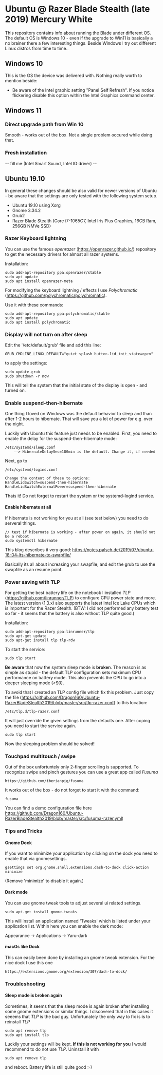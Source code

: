 # Ubuntu @ Razer Blade Stealth (late 2019) Mercury White

This repository contains info about running the Blade under different OS. The default OS is Windows 10 - even if the upgrade to Win11 is basically a no brainer there a few interesting things.
Beside Windows I try out different Linux distros from time to time..

## Windows 10
This is the OS the device was delivered with. 
Nothing really worth to mention beside:
- Be aware of the Intel graphic setting "Panel Self Refresh". If you notice flickering disable this option within the Intel Graphics command center.

## Windows 11

### Direct upgrade path from Win 10
Smooth - works out of the box. Not a single problem occured while doing that.

### Fresh installation
-- fill me (Intel Smart Sound, Intel IO driver) --

## Ubuntu 19.10
In general these changes should be also valid for newer versions of Ubuntu - be aware that the settings are only tested with the following system setup.

- Ubuntu 19.10 using Xorg
- Gnome 3.34.2
- Grub2
- Razer Blade Stealth (Core i7-1065G7, Intel Iris Plus Graphics, 16GB Ram, 256GB NMVe SSD)


### Razer Keyboard lightning

You can use the famous _openrazer_ (https://openrazer.github.io/) repository to get the necessary drivers for almost all razer systems.

Installation:

    sudo add-apt-repository ppa:openrazer/stable
    sudo apt update
    sudo apt install openrazer-meta

For modifying the keyboard lightning / effects I use _Polychromatic_ (https://github.com/polychromatic/polychromatic).

Use it with these commands:

    sudo add-apt-repository ppa:polychromatic/stable
    sudo apt update
    sudo apt install polychromatic

### Display will not turn on after sleep

Edit the '/etc/default/grub' file and add this line:

    GRUB_CMDLINE_LINUX_DEFAULT="quiet splash button.lid_init_state=open"

to apply the settings:

    sudo update-grub
    sudo shutdown -r now

This will tell the system that the initial state of the display is open - and turned on.

### Enable suspend-then-hibernate

One thing I loved on Windows was the default behavior to sleep and than after 1-2 hours to hibernate. That will save you a lot of power for e.g. over the night.

Luckily with Ubuntu this feature just needs to be enabled. First, you need to enable the delay for the suspend-then-hibernate mode:

    /etc/systemd/sleep.conf
        --> HibernateDelaySec=180min is the default. Change it, if needed

Next, go to

    /etc/systemd/logind.conf

    Change the content of these to options:
    HandleLidSwitch=suspend-then-hibernate
    HandleLidSwitchExternalPower=suspend-then-hibernate

Thats it! Do not forget to restart the system or the systemd-logind service.

#### Enable hibernate at all

If hibernate is not working for you at all (see test below) you need to do serveral things.

    // test if hibernate is working - after power on again, it should not be a reboot
    sudo systemctl hibernate

This blog describes it very good:
https://notes.palsch.de/2019/07/ubuntu-18-04-lts-hibernate-to-swapfile/

Basically its all about increasing your swapfile, and edit the grub to use the swapfile as an resume point.


### Power saving with TLP

For getting the best battery life on the notebook I installed _TLP_ (https://github.com/linrunner/TLP) to configure CPU power state and more. The latest version (1.3.x) also supports the latest Intel Ice Lake CPUs which is important for the Razer Stealth.
(BTW: I did not performed any battery test so far - it seems that the battery is also without TLP quite good.)

Installation:

    sudo add-apt-repository ppa:linrunner/tlp
    sudo apt-get update
    sudo apt-get install tlp tlp-rdw

To start the service:

    sudo tlp start

__Be aware__ that now the system sleep mode is __broken__. The reason is as simple as stupid - the default TLP configuration sets maximum CPU performance on battery mode. This also prevents the CPU to go into a deeper sleeping mode (>S0).

To avoid that I created an TLP config file which fix this problem.
Just copy the file (https://github.com/Dragon160/Ubuntu-RazerBladeStealth2019/blob/master/src/tlp-razer.conf) to this location:

    /etc/tlp.d/tlp-razer.conf

It will just override the given settings from the defaults one.
After coping you need to start the service again.

    sudo tlp start

Now the sleeping problem should be solved!

### Touchpad multitouch / swipe

Out of the box unfortuntely only 2-finger scrolling is supported. To recognize swipe and pinch gestures you can use a great app called _Fusuma_

    https://github.com/iberianpig/fusuma

It works out of the box - do not forget to start it with the command:

    fusuma

You can find a demo configuration file here https://github.com/Dragon160/Ubuntu-RazerBladeStealth2019/blob/master/src/fusuma-razer.yml)



### Tips and Tricks

#### Gnome Dock 

If you want to minimize your application by clicking on the dock you need to enable that via gnomesettings.

    gsettings set org.gnome.shell.extensions.dash-to-dock click-action minimize

(Remove 'minimize' to disable it again.)  


#### Dark mode

You can use gnome tweak tools to adjust several ui related settings.

    sudo apt-get install gnome-tweaks 

This will install an application named 'Tweaks' which is listed under your application list. Within here you can enable the dark mode: 

Appearance -> Applications -> Yaru-dark

#### macOs like Dock

This can easily been done by installing an gnome tweak extension. For the nice dock I use this one

    https://extensions.gnome.org/extension/307/dash-to-dock/

### Troubleshooting

#### Sleep mode is broken again

Sometimes, it seems that the sleep mode is again broken after installing some gnome extensions or similar things.
I discovered that in this cases it seeems that _TLP_ is the bad guy.
Unfortunately the only way to fix is is to reinstall _TLP_

    sudo apt remove tlp
    sudo apt install tlp

Luckily your settings will be kept.
__If this is not working for you__ I would recommend to do not use _TLP_. Uninstall it with

    sudo apt remove tlp

and reboot. Battery life is still quite good :-)